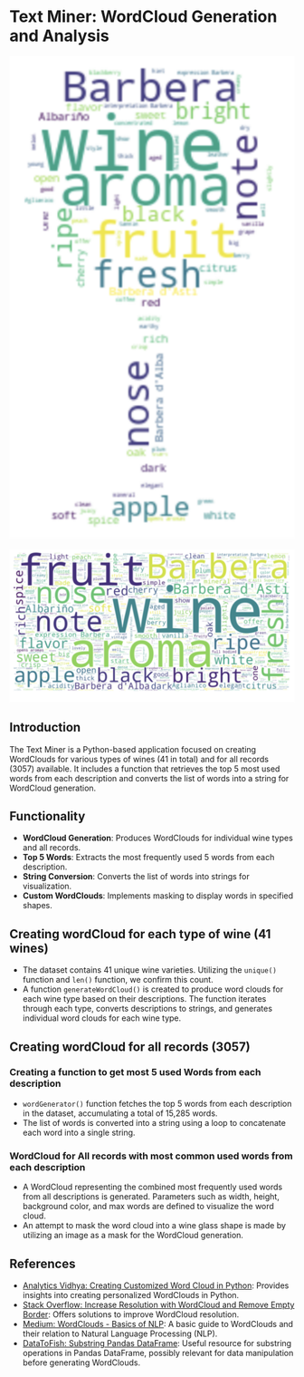 # Text Miner: WordCloud Generation and Analysis

![Wine Glass](https://github.com/roshan1960701/TextMiner/blob/main/Screenshot%202023-12-30%20at%2013.50.13.png)

![Word Cloud](https://github.com/roshan1960701/TextMiner/blob/main/Screenshot%202023-12-30%20at%2013.49.45.png)

## Introduction
The Text Miner is a Python-based application focused on creating WordClouds for various types of wines (41 in total) and for all records (3057) available. It includes a function that retrieves the top 5 most used words from each description and converts the list of words into a string for WordCloud generation. 

## Functionality
- **WordCloud Generation**: Produces WordClouds for individual wine types and all records.
- **Top 5 Words**: Extracts the most frequently used 5 words from each description.
- **String Conversion**: Converts the list of words into strings for visualization.
- **Custom WordClouds**: Implements masking to display words in specified shapes.

## Creating wordCloud for each type of wine (41 wines)
- The dataset contains 41 unique wine varieties. Utilizing the `unique()` function and `len()` function, we confirm this count.
- A function `generateWordCloud()` is created to produce word clouds for each wine type based on their descriptions. The function iterates through each type, converts descriptions to strings, and generates individual word clouds for each wine type.

## Creating wordCloud for all records (3057)
### Creating a function to get most 5 used Words from each description
- `wordGenerator()` function fetches the top 5 words from each description in the dataset, accumulating a total of 15,285 words.
- The list of words is converted into a string using a loop to concatenate each word into a single string.

### WordCloud for All records with most common used words from each description
- A WordCloud representing the combined most frequently used words from all descriptions is generated. Parameters such as width, height, background color, and max words are defined to visualize the word cloud.
- An attempt to mask the word cloud into a wine glass shape is made by utilizing an image as a mask for the WordCloud generation.



## References
- [Analytics Vidhya: Creating Customized Word Cloud in Python](https://www.analyticsvidhya.com/blog/2021/08/creating-customized-word-cloud-in-python/): Provides insights into creating personalized WordClouds in Python.
- [Stack Overflow: Increase Resolution with WordCloud and Remove Empty Border](https://stackoverflow.com/questions/28786534/increase-resolution-with-word-cloud-and-remove-empty-border): Offers solutions to improve WordCloud resolution.
- [Medium: WordClouds - Basics of NLP](https://medium.com/@harinisureshla/wordclouds-basics-of-nlp-5b60be226414): A basic guide to WordClouds and their relation to Natural Language Processing (NLP).
- [DataToFish: Substring Pandas DataFrame](https://datatofish.com/substring-pandas-dataframe/): Useful resource for substring operations in Pandas DataFrame, possibly relevant for data manipulation before generating WordClouds.
